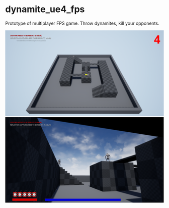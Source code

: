 # dynamite_ue4_fps
Prototype of multiplayer FPS game. Throw dynamites, kill your opponents.

<img src="https://github.com/KVADRO/dynamite_ue4_fps/blob/master/Data/preview_1.PNG" width="950">
<img src="https://github.com/KVADRO/dynamite_ue4_fps/blob/master/Data/preview_2.PNG" width="950">

